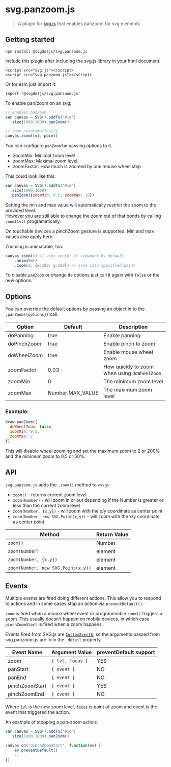 # svg.panzoom.js

> A plugin for [svg.js](https://github.com/svgdotjs/svg.js) that enables panzoom for svg elements


## Getting started

```
npm install @svgdotjs/svg.panzoom.js
```

Include this plugin after including the svg.js library in your html document.

```
<script src="svg.js"></script>
<script src="svg.panzoom.js"></script>
```

Or for esm just import it:

```
import '@svgdotjs/svg.panzoom.js'
```

To enable pan/zoom on an svg:

```js
// enables panZoom
var canvas = SVG().addTo('#id')
  .size(1000,1000).panZoom()

// zoom programatically
canvas.zoom(lvl, point)
```

You can configure `panZoom` by passing options to it.

- zoomMin: Minimal zoom level
- zoomMax: Maximal zoom level
- zoomFactor: How much is zoomed by one mouse wheel step

This could look like this:

```js
var canvas = SVG().addTo('#id')
  .size(1000,1000)
  .panZoom({zoomMin: 0.5, zoomMax: 20})
```

Setting the min and max value will automatically restrict the zoom to the provided level.  
However you are still able to change the zoom out of that bonds by calling `zoom(lvl)` programatically.

On touchable devices a pinchZoom gesture is supported. Min and max values also apply here.

Zooming is animatable, too:

```js
canvas.zoom(1) // uses center of viewport by default
    .animate()
    .zoom(2, {x:100, y:100}) // zoom into specified point
```

To disable `panZoom` or change its options just call it again with `false` or the new options.

## Options

You can override the default options by passing an object in to the ``.panZoom({options})`` call.

| Option      | Default          | Description                                    |
| ----------- | ---------------- | ---------------------------------------------- |
| doPanning   | true             | Enable panning                                 |
| doPinchZoom | true             | Enable pinch to zoom                           |
| doWheelZoom | true             | Enable mouse wheel zoom                        |
| zoomFactor  | 0.03             | How quickly to zoom when using ``doWheelZoom`` |
| zoomMin     | 0                | The minimum zoom level                         |
| zoomMax     | Number.MAX_VALUE | The maximum zoom level                         |

### Example:

``` js
draw.panZoom({
  doWheelZoom: false,
  zoomMin: 0.5,
  zoomMax: 2
})
```

This will disable wheel zooming and set the maximum zoom to 2 or 200% and the minimum zoom to 0.5 or 50%.

## API

`svg.panzoom.js` adds the `.zoom()` method to `<svg>`

- `zoom()` - returns current zoom level
- `zoom(Number)` - will zoom in or out depending if the Number is greater or less than the current zoom level
- `zoom(Number, {x,y})` - will zoom with the x/y coordinate as center point
- `zoom(Number, new SVG.Point(x,y))` - will zoom with the x/y coordinate as center point

| Method                             | Return Value |
| ---------------------------------- | ------------ |
| `zoom()`                           | Number       |
| `zoom(Number)`                     | element      |
| `zoom(Number, {x,y})`              | element      |
| `zoom(Number, new SVG.Point(x,y))` | element      |

## Events

Multiple events are fired doing different actions. This allow you to respond
to actions and in some cases stop an action via `preventDefault()`.

`zoom` is fired when a mouse wheel event or programmable `zoom()` triggers
a zoom. This usually doesn't happen on mobile devices, in which case
`pinchZoomStart` is fired when a zoom happens.

Events fired from SVG.js are [`CustomEvent`s](http://devdocs.io/dom/customevent),
so the arguments passed from svg.panzoom.js are in in the `.detail` property.

| Event Name     | Argument Value   | preventDefault support |
| -------------- | ---------------- | ---------------------- |
| zoom           | `{ lvl, focus }` | YES                    |
| panStart       | `{ event }`      | NO                     |
| panEnd         | `{ event }`      | NO                     |
| pinchZoomStart | `{ event }`      | YES                    |
| pinchZoomEnd   | `{ event }`      | NO                     |

Where [`lvl`](http://svgjs.com/geometry/#svg-box) is the new zoom level,
[`focus`](http://svgjs.com/classes/#svg-point) is point of zoom
and event is the event that triggered the action.

An example of stopping a pan-zoom action:

```js
var canvas = SVG().addTo('#id')
  .size(1000,1000).panZoom()

canvas.on('pinchZoomStart', function(ev) {
    ev.preventDefault()
    // ...
})
```
